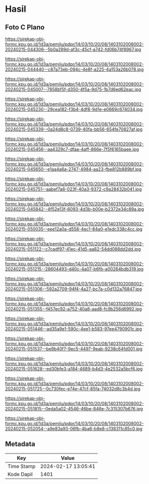 # Hasil

## Foto C Plano

https://sirekap-obj-formc.kpu.go.id/1d3a/pemilu/pdpr/14/03/10/20/08/1403102008002-20240215-044306--5b0a289d-af3c-45cf-a742-fd06b74f8967.jpg

https://sirekap-obj-formc.kpu.go.id/1d3a/pemilu/pdpr/14/03/10/20/08/1403102008002-20240215-044440--c87a73eb-094c-4e8f-a225-4a153a26b078.jpg

https://sirekap-obj-formc.kpu.go.id/1d3a/pemilu/pdpr/14/03/10/20/08/1403102008002-20240215-045007--7858bf5f-d350-4f5a-9d75-1b7d6ed62eac.jpg

https://sirekap-obj-formc.kpu.go.id/1d3a/pemilu/pdpr/14/03/10/20/08/1403102008002-20240215-045230--29cea182-f3b4-4df8-9d1e-e0669c674034.jpg

https://sirekap-obj-formc.kpu.go.id/1d3a/pemilu/pdpr/14/03/10/20/08/1403102008002-20240215-045339--0a24d8c8-0739-40fa-bb56-654fe70827af.jpg

https://sirekap-obj-formc.kpu.go.id/1d3a/pemilu/pdpr/14/03/10/20/08/1403102008002-20240215-045456--aa4329c7-dfaa-4aff-866e-7f5f6165baee.jpg

https://sirekap-obj-formc.kpu.go.id/1d3a/pemilu/pdpr/14/03/10/20/08/1403102008002-20240215-045650--e1aa4a6a-2747-4984-aa23-fbe812b889bf.jpg

https://sirekap-obj-formc.kpu.go.id/1d3a/pemilu/pdpr/14/03/10/20/08/1403102008002-20240215-045751--aabef7a6-023f-40a3-9372-c9a28432b041.jpg

https://sirekap-obj-formc.kpu.go.id/1d3a/pemilu/pdpr/14/03/10/20/08/1403102008002-20240215-045842--4f52e13f-6093-4d3b-b00e-b2372e34c89a.jpg

https://sirekap-obj-formc.kpu.go.id/1d3a/pemilu/pdpr/14/03/10/20/08/1403102008002-20240215-050035--eee12a0a-d558-4ec1-84a0-e1edc338c4cc.jpg

https://sirekap-obj-formc.kpu.go.id/1d3a/pemilu/pdpr/14/03/10/20/08/1403102008002-20240215-051122--c7cadf97-41ec-41d5-aa82-54dd088dd2dd.jpg

https://sirekap-obj-formc.kpu.go.id/1d3a/pemilu/pdpr/14/03/10/20/08/1403102008002-20240215-051215--28604493-d40c-4a07-b6fb-a00264bdb319.jpg

https://sirekap-obj-formc.kpu.go.id/1d3a/pemilu/pdpr/14/03/10/20/08/1403102008002-20240215-051306--592a2709-94f4-4a27-bc7a-c0d132a76847.jpg

https://sirekap-obj-formc.kpu.go.id/1d3a/pemilu/pdpr/14/03/10/20/08/1403102008002-20240215-051355--f457ec92-a752-40a8-aad8-fc9b256d6992.jpg

https://sirekap-obj-formc.kpu.go.id/1d3a/pemilu/pdpr/14/03/10/20/08/1403102008002-20240215-051446--ad35a9e1-590c-4ee1-b583-97ee4790901c.jpg

https://sirekap-obj-formc.kpu.go.id/1d3a/pemilu/pdpr/14/03/10/20/08/1403102008002-20240215-051537--be9b40f7-9ec5-4497-9eab-9238c64fd001.jpg

https://sirekap-obj-formc.kpu.go.id/1d3a/pemilu/pdpr/14/03/10/20/08/1403102008002-20240215-051628--ed30bfe3-a184-4689-b4d3-4e2532a5bcf6.jpg

https://sirekap-obj-formc.kpu.go.id/1d3a/pemilu/pdpr/14/03/10/20/08/1403102008002-20240215-051725--0c730fec-e74e-47cf-85fa-74032d8c3b4d.jpg

https://sirekap-obj-formc.kpu.go.id/1d3a/pemilu/pdpr/14/03/10/20/08/1403102008002-20240215-051815--0eda5a02-4546-46be-846e-7c315307b676.jpg

https://sirekap-obj-formc.kpu.go.id/1d3a/pemilu/pdpr/14/03/10/20/08/1403102008002-20240215-052054--a9e83a93-06fb-4ba6-b8e8-c138311c85c0.jpg


## Metadata

| Key        | Value               |
| ---------- | ------------------- |
| Time Stamp | 2024-02-17 13:05:41 |
| Kode Dapil | 1401                |



